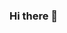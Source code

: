 ### Hi there 👋

<!--
**aashish13kush/aashish13kush** is a ✨ _special_ ✨ repository because its `README.md` (this file) appears on your GitHub profile.

Here are some ideas to get you started:

- 🔭 I’m currently working on ...
- 🌱 I’m currently learning Web Development and DSA in C++...
- 👯 I’m looking to collaborate on ...
- 🤔 I’m looking for help with ...
- 💬 Ask me about ...
- 📫 How to reach me: kushwahaaashish2022@gmail.com ...
- 😄 Pronouns: ...
- ⚡ Fun fact: ...
-->
